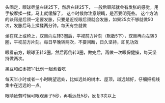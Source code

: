 头固定，眼球尽量左转25下，然后右转25下，
一般后颈部就会有发胀的感觉，用手按摩揉一揉，马上就缓解了，
这个时候你注意眼睛，是否要明亮些。
这个方法的诀窍是后颈一定要发胀，只要是近视眼后颈就会发胀，如果25次不够就做50次，发胀后马上揉揉两分钟。每天有空就做

坐在床上或椅上，双目向左转3圈后，平视前方片刻（默数5下），双目再向左转3圈，平视前方片刻。每日早晚转两次，不要间断，日久坚持，即见功效

眼看前方，眼球正转3圈，然后再倒转3圈，做完后，再做一次眼保健操，每天坚持做两次。

黑豆和红枣按1∶1比例一起煮着吃

每天半小时或者一小时眺望远处，比如远处的树木、屋顶，越远越好，仔细把视线集中在远远的一点。

眼睛疲劳时候可眼观鼻子5秒，再看远处5秒，反复3次以上